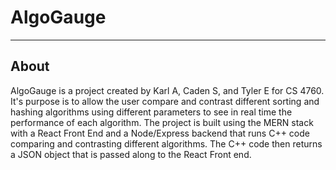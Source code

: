 # AlgoGauge
---
## About

AlgoGauge is a project created by Karl A, Caden S, and Tyler E for CS 4760. It's purpose is to allow the user compare and contrast different sorting and hashing algorithms using different parameters to see in real time the performance of each algorithm. The project is built using the MERN stack with a React Front End and a Node/Express backend that runs C++ code comparing and contrasting different algorithms. The C++ code then returns a JSON object that is passed along to the React Front end.

